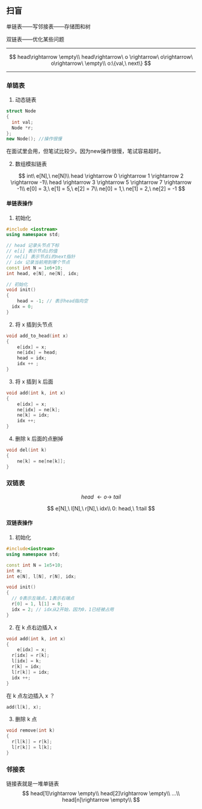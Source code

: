 ## 扫盲

单链表——写邻接表——存储图和树

双链表——优化某些问题

------

$$
head\rightarrow \empty\\
head\rightarrow\ o \rightarrow\ o\rightarrow\ o\rightarrow\ \empty\\
o:\{val,\ next\}
$$

------



### 单链表

1. 动态链表

```c++
struct Node
{
  int val;
  Node *r;
};
new Node(); //操作很慢
```

在面试里会用，但笔试比较少。因为new操作很慢，笔试容易超时。



2. 数组模拟链表

$$
int\ e[N],\ ne[N]\\
head \rightarrow 0 \rightarrow 1 \rightarrow 2 \rightarrow -1\\
head \rightarrow 3 \rightarrow 5 \rightarrow 7 \rightarrow -1\\
e[0] = 3,\ e[1] = 5,\ e[2] = 7\\
ne[0] = 1,\ ne[1] = 2,\ ne[2] = -1
$$



#### 单链表操作

1. 初始化

```c++
#include <iostream>
using namespace std;

// head 记录头节点下标
// e[i] 表示节点i的值
// ne[i] 表示节点i的next指针
// idx 记录当前用到哪个节点
const int N = 1e6+10;
int head, e[N], ne[N], idx;

// 初始化
void init()
{
	head = -1; // 表示head指向空
  idx = 0;
}
```

2. 将 x 插到头节点

```c++
void add_to_head(int x)
{
	e[idx] = x;
	ne[idx] = head;
	head = idx;
	idx ++ ;
}
```

3. 将 x 插到 k 后面

```c++
void add(int k, int x)
{
	e[idx] = x;
	ne[idx] = ne[k];
	ne[k] = idx;
	idx ++;
}
```

4. 删除 k 后面的点删掉

```c++
void del(int k)
{
	ne[k] = ne[ne[k]];
}
```



### 双链表

$$
head\ \leftarrow o \rightarrow\ tail
$$

$$
e[N],\ l[N],\ r[N],\ idx\\
0: head,\ 1:tail
$$

#### 双链表操作

1. 初始化

```c++
#include<iostream>
using namespace std;

const int N = 1e5+10;
int m;
int e[N], l[N], r[N], idx;

void init()
{
  // 0表示左端点，1表示右端点
  r[0] = 1, l[1] = 0;
  idx = 2; // idx从2开始，因为0，1已经被占用
}
```

2. 在 k 点右边插入 x

```c++
void add(int k, int x)
{
	e[idx] = x;
  r[idx] = r[k];
  l[idx] = k;
  r[k] = idx;
  l[r[k]] = idx;
  idx ++;
}
```

在 k 点左边插入 x ？

```c++
add(l[k], x);
```

3. 删除 k 点

```c++
void remove(int k)
{
  r[l[k]] = r[k];
  l[r[k]] = l[k];
}
```

### 邻接表

链接表就是一堆单链表
$$
head[1]\rightarrow \empty\\
head[2]\rightarrow \empty\\
...\\
head[n]\rightarrow \empty\\
$$
